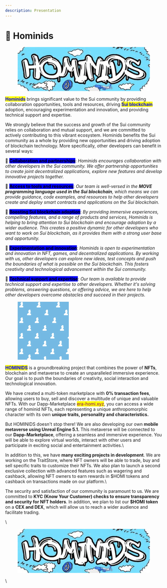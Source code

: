 ```yaml
---
description: Presentation
---
```


# 📢 Hominids

<figure><img src=".gitbook/assets/banner.jpg" alt=""><figcaption></figcaption></figure>

<mark style="color:blue;">**Hominids**</mark> brings significant value to the Sui community by providing collaboration opportunities, tools and resources, driving <mark style="color:blue;">**Sui blockchain**</mark> adoption, encouraging experimentation and innovation, and providing technical support and expertise.&#x20;

We strongly believe that the success and growth of the Sui community relies on collaboration and mutual support, and we are committed to actively contributing to this vibrant ecosystem. Hominids benefits the Sui community as a whole by providing new opportunities and driving adoption of blockchain technology. More specifically, other developers can benefit in several ways:



&#x20;  🔹 <mark style="background-color:blue;">**Collaboration and partnerships**</mark>: _Hominids encourages collaboration with other developers in the Sui community. We offer partnership opportunities to create joint decentralized applications, explore new features and develop innovative projects together._

&#x20;   🔹 <mark style="background-color:blue;">**Access to tools and resources**</mark>: _Our team is well-versed in the **MOVE programming language used in the Sui blockchain**, which means we can provide guidance, code examples, and resources to help other developers create and deploy smart contracts and applications on the Sui blockchain._

&#x20;  🔹 <mark style="background-color:blue;">**Boosting Sui blockchain adoption**</mark>: _By providing immersive experiences, compelling features, and a range of products and services, Hominids is helping to bring attention to Sui blockchain and encourage adoption by a wider audience. This creates a positive dynamic for other developers who want to work on Sui blockchain, as it provides them with a strong user base and opportunity._

&#x20;  🔹 <mark style="background-color:blue;">**Experimentation and innovation**</mark>: _Hominids is open to experimentation and innovation in NFT, games, and decentralized applications. By working with us, other developers can explore new ideas, test concepts and push the boundaries of what is possible on the Sui blockchain. This fosters creativity and technological advancement within the Sui community._

&#x20;  🔹 <mark style="background-color:blue;">**Technical support and expertise**</mark>: _Our team is available to provide technical support and expertise to other developers. Whether it's solving problems, answering questions, or offering advice, we are here to help other developers overcome obstacles and succeed in their projects._

<figure><img src=".gitbook/assets/Screenshot_20230405_024757.jpg" alt="" width="164"><figcaption></figcaption></figure>

<mark style="color:blue;">**HOMINIDS**</mark> is a groundbreaking project that combines the power of **NFTs**, blockchain and metaverse to create an unparalleled immersive experience. Our goal is to push the boundaries of creativity, social interaction and technological innovation.



We have created a multi-token marketplace with **0% transaction fees**, allowing users to buy, sell and discover a multitude of unique and valuable NFTs. With our Dapp-Marketplace <mark style="color:purple;">era-homi.xyz</mark>, you can access a wide range of hominid NFTs, each representing a unique anthropomorphic character with its own **unique traits, personality and characteristics.**



But HOMINIDS doesn't stop there! We are also developing our own **mobile metaverse using Unreal Engine 5.1.** This metaverse will be connected to our **Dapp-Marketplace**, offering a seamless and immersive experience. You will be able to explore virtual worlds, interact with other users and participate in exciting social and entertainment activities.\


In addition to this, we have **many exciting projects in development**. We are working on the TraitStore, where NFT owners will be able to trade, buy and sell specific traits to customize their NFTs. We also plan to launch a second exclusive collection with advanced features such as wagering and cashback, allowing NFT owners to earn rewards in $HOMI tokens and cashback on transactions made on our platform.\


The security and satisfaction of our community is paramount to us. We are committed to **KYC (Know Your Customer) checks to ensure transparency and security for NFT holders**. In addition, we plan to list our **$HOMI token** on a **CEX and DEX**, which will allow us to reach a wider audience and facilitate trading.

\


<figure><img src=".gitbook/assets/banner.jpg" alt=""><figcaption></figcaption></figure>

\
